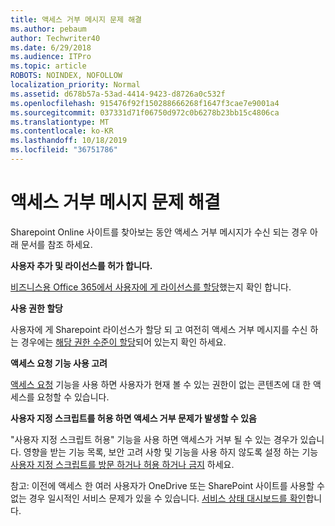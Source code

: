 ```yaml
---
title: 액세스 거부 메시지 문제 해결
ms.author: pebaum
author: Techwriter40
ms.date: 6/29/2018
ms.audience: ITPro
ms.topic: article
ROBOTS: NOINDEX, NOFOLLOW
localization_priority: Normal
ms.assetid: d678b57a-53ad-4414-9423-d8726a0c532f
ms.openlocfilehash: 915476f92f150288666268f1647f3cae7e9001a4
ms.sourcegitcommit: 037331d71f06750d972c0b6278b23bb15c4806ca
ms.translationtype: MT
ms.contentlocale: ko-KR
ms.lasthandoff: 10/18/2019
ms.locfileid: "36751786"
---
```

# <a name="troubleshoot-access-denied-messages"></a>액세스 거부 메시지 문제 해결

Sharepoint Online 사이트를 찾아보는 동안 액세스 거부 메시지가 수신 되는 경우 아래 문서를 참조 하세요.

**사용자 추가 및 라이선스를 허가 합니다.**

[비즈니스용 Office 365에서 사용자에 게 라이선스를 할당](https://docs.microsoft.com/office365/admin/subscriptions-and-billing/assign-licenses-to-users?view=o365-worldwide&amp;tabs=One)했는지 확인 합니다.

**사용 권한 할당**

사용자에 게 Sharepoint 라이선스가 할당 되 고 여전히 액세스 거부 메시지를 수신 하는 경우에는 [해당 권한 수준이 할당](https://docs.microsoft.com/sharepoint/understanding-permission-levels)되어 있는지 확인 하세요.

**액세스 요청 기능 사용 고려**

[액세스 요청](https://support.office.com/article/Set-up-and-manage-access-requests-94B26E0B-2822-49D4-929A-8455698654B3) 기능을 사용 하면 사용자가 현재 볼 수 있는 권한이 없는 콘텐츠에 대 한 액세스를 요청할 수 있습니다. 

**사용자 지정 스크립트를 허용 하면 액세스 거부 문제가 발생할 수 있음**

"사용자 지정 스크립트 허용" 기능을 사용 하면 액세스가 거부 될 수 있는 경우가 있습니다. 영향을 받는 기능 목록, 보안 고려 사항 및 기능을 사용 하지 않도록 설정 하는 기능 [사용자 지정 스크립트를 방문 하거나 허용 하거나 금지](https://docs.microsoft.com/sharepoint/allow-or-prevent-custom-script) 하세요.

참고: 이전에 액세스 한 여러 사용자가 OneDrive 또는 SharePoint 사이트를 사용할 수 없는 경우 일시적인 서비스 문제가 있을 수 있습니다. [서비스 상태 대시보드를 확인](https://portal.office.com/adminportal/home#/servicehealth)합니다.


  

